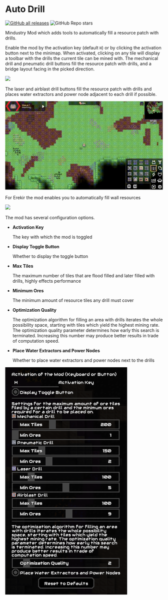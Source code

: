 # Auto Drill

[![GitHub all releases](https://img.shields.io/github/downloads/Pointifix/AutoDrill/total)](https://github.com/Pointifix/AutoDrill/releases)
![GitHub Repo stars](https://img.shields.io/github/stars/Pointifix/AutoDrill?style=social)

Mindustry Mod which adds tools to automatically fill a resource patch with drills.

Enable the mod by the activation key (default `H`) or by clicking the activation button next to the minimap.
When activated, clicking on any tile will display a toolbar with the drills the current tile can be mined with.
The mechanical drill and pneumatic drill buttons fill the resource patch with drills, and a bridge layout facing in the picked direction.

![](showcase/bridge-drill.gif)

The laser and airblast drill buttons fill the resource patch with drills and places water extractors and power node adjacent to each drill if possible.

![](showcase/optimization-drill.gif)

For Erekir the mod enables you to automatically fill wall resources

![](showcase/wall-drill.gif)

The mod has several configuration options.

- **Activation Key** 
  
  The key with which the mod is toggled

- **Display Toggle Button**
  
  Whether to display the toggle button
  
- **Max Tiles** 
  
  The maximum number of tiles that are flood filled and later filled with drills, highly effects performance

- **Minimum Ores** 
  
  The minimum amount of resource tiles any drill must cover

- **Optimization Quality** 
  
  The optimization algorithm for filling an area with drills iterates the whole possibility space, starting with tiles which yield the highest mining rate. The optimization quality parameter determines how early this search is terminated. Increasing this number may produce better results in trade of computation speed.

- **Place Water Extractors and Power Nodes** 
  
  Whether to place water extractors and power nodes next to the drills

![](showcase/settings.png)
